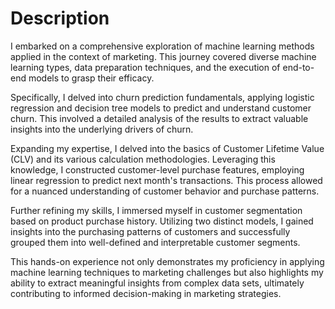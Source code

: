 # Description 

I embarked on a comprehensive exploration of machine learning methods applied in the context of marketing. This journey covered diverse machine learning types, data preparation techniques, and the execution of end-to-end models to grasp their efficacy.

Specifically, I delved into churn prediction fundamentals, applying logistic regression and decision tree models to predict and understand customer churn. This involved a detailed analysis of the results to extract valuable insights into the underlying drivers of churn.

Expanding my expertise, I delved into the basics of Customer Lifetime Value (CLV) and its various calculation methodologies. Leveraging this knowledge, I constructed customer-level purchase features, employing linear regression to predict next month's transactions. This process allowed for a nuanced understanding of customer behavior and purchase patterns.

Further refining my skills, I immersed myself in customer segmentation based on product purchase history. Utilizing two distinct models, I gained insights into the purchasing patterns of customers and successfully grouped them into well-defined and interpretable customer segments.

This hands-on experience not only demonstrates my proficiency in applying machine learning techniques to marketing challenges but also highlights my ability to extract meaningful insights from complex data sets, ultimately contributing to informed decision-making in marketing strategies.
